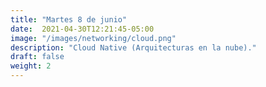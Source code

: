 ```yaml
---
title: "Martes 8 de junio"
date:  2021-04-30T12:21:45-05:00
image: "/images/networking/cloud.png"
description: "Cloud Native (Arquitecturas en la nube)."
draft: false
weight: 2
---
```


